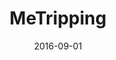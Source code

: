 ---
layout: site
title: "MeTripping"
date: 2016-09-01
categories: [community]
version: 1.5.7
major: 1
minor: 5
patch: 7
slug: metripping
link: http://www.metripping.com
permalink: /sites/:slug
---